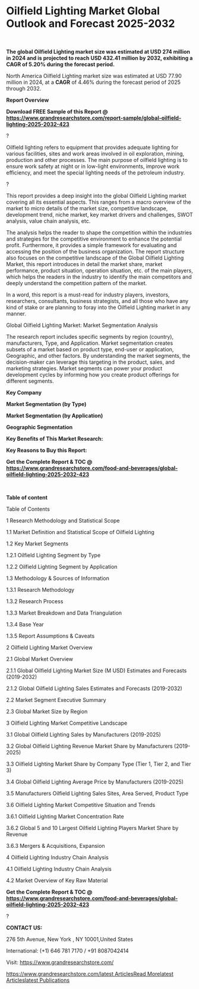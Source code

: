 <h1>Oilfield Lighting Market Global Outlook and Forecast 2025-2032</h1><br/><p><strong>The global Oilfield Lighting market size was estimated at USD 274 million in 2024 and is projected to reach USD 432.41 million by 2032, exhibiting a <strong>CAGR</strong> of 5.20% during the forecast period.</strong></p>
 
 
 
 <p>North America Oilfield Lighting market size was estimated at USD 77.90 million in 2024, at a <strong>CAGR</strong> of 4.46% during the forecast period of 2025 through 2032.</p>
 
 
 
 <p><strong>Report Overview</strong></p>
 
 
 
 <div><b>Download FREE Sample of this Report @ <a href="https://www.grandresearchstore.com/report-sample/global-oilfield-lighting-2025-2032-423">https://www.grandresearchstore.com/report-sample/global-oilfield-lighting-2025-2032-423</a></b></div>
 
 
 
 <p>? </p>
 
 
 
 <p>Oilfield lighting refers to equipment that provides adequate lighting for various facilities, sites and work areas involved in oil exploration, mining, production and other processes. The main purpose of oilfield lighting is to ensure work safety at night or in low-light environments, improve work efficiency, and meet the special lighting needs of the petroleum industry.</p>
 
 
 
 <p>? </p>
 
 
 
 <p>This report provides a deep insight into the global Oilfield Lighting market covering all its essential aspects. This ranges from a macro overview of the market to micro details of the market size, competitive landscape, development trend, niche market, key market drivers and challenges, SWOT analysis, value chain analysis, etc.</p>
 
 
 
 <p>The analysis helps the reader to shape the competition within the industries and strategies for the competitive environment to enhance the potential profit. Furthermore, it provides a simple framework for evaluating and accessing the position of the business organization. The report structure also focuses on the competitive landscape of the Global Oilfield Lighting Market, this report introduces in detail the market share, market performance, product situation, operation situation, etc. of the main players, which helps the readers in the industry to identify the main competitors and deeply understand the competition pattern of the market.</p>
 
 
 
 <p>In a word, this report is a must-read for industry players, investors, researchers, consultants, business strategists, and all those who have any kind of stake or are planning to foray into the Oilfield Lighting market in any manner.</p>
 
 
 
 <p>Global Oilfield Lighting Market: Market Segmentation Analysis</p>
 
 
 
 <p>The research report includes specific segments by region (country), manufacturers, Type, and Application. Market segmentation creates subsets of a market based on product type, end-user or application, Geographic, and other factors. By understanding the market segments, the decision-maker can leverage this targeting in the product, sales, and marketing strategies. Market segments can power your product development cycles by informing how you create product offerings for different segments.</p>
 
 
 
 <p><strong>Key Company</strong></p>
 
 
 
 <p><strong>Market Segmentation (by Type)</strong></p>
 
 
 
 <p><strong>Market Segmentation (<strong>by Application</strong>)</strong></p>
 
 
 
 <p><strong>Geographic Segmentation</strong></p>
 
 
 
 <p><strong>Key Benefits of This Market Research:</strong></p>
 
 
 
 <p><strong>Key <strong>Reasons to Buy</strong> this Report:</strong></p>
 
 
 
 <div><b>Get the Complete Report & TOC @ <a href="https://www.grandresearchstore.com/food-and-beverages/global-oilfield-lighting-2025-2032-423">https://www.grandresearchstore.com/food-and-beverages/global-oilfield-lighting-2025-2032-423</a></b></div>
 
 
 
 <p><br />
 
 <b>Table of content</b></p>
 
 
 
 <p>Table of Contents<br />
 
 1 Research Methodology and Statistical Scope<br />
 
 1.1 Market Definition and Statistical Scope of Oilfield Lighting<br />
 
 1.2 Key Market Segments<br />
 
 1.2.1 Oilfield Lighting Segment by Type<br />
 
 1.2.2 Oilfield Lighting Segment by Application<br />
 
 1.3 Methodology & Sources of Information<br />
 
 1.3.1 Research Methodology<br />
 
 1.3.2 Research Process<br />
 
 1.3.3 Market Breakdown and Data Triangulation<br />
 
 1.3.4 Base Year<br />
 
 1.3.5 Report Assumptions & Caveats<br />
 
 2 Oilfield Lighting Market Overview<br />
 
 2.1 Global Market Overview<br />
 
 2.1.1 Global Oilfield Lighting Market Size (M USD) Estimates and Forecasts (2019-2032)<br />
 
 2.1.2 Global Oilfield Lighting Sales Estimates and Forecasts (2019-2032)<br />
 
 2.2 Market Segment Executive Summary<br />
 
 2.3 Global Market Size by Region<br />
 
 3 Oilfield Lighting Market Competitive Landscape<br />
 
 3.1 Global Oilfield Lighting Sales by Manufacturers (2019-2025)<br />
 
 3.2 Global Oilfield Lighting Revenue Market Share by Manufacturers (2019-2025)<br />
 
 3.3 Oilfield Lighting Market Share by Company Type (Tier 1, Tier 2, and Tier 3)<br />
 
 3.4 Global Oilfield Lighting Average Price by Manufacturers (2019-2025)<br />
 
 3.5 Manufacturers Oilfield Lighting Sales Sites, Area Served, Product Type<br />
 
 3.6 Oilfield Lighting Market Competitive Situation and Trends<br />
 
 3.6.1 Oilfield Lighting Market Concentration Rate<br />
 
 3.6.2 Global 5 and 10 Largest Oilfield Lighting Players Market Share by Revenue<br />
 
 3.6.3 Mergers & Acquisitions, Expansion<br />
 
 4 Oilfield Lighting Industry Chain Analysis<br />
 
 4.1 Oilfield Lighting Industry Chain Analysis<br />
 
 4.2 Market Overview of Key Raw Material</p>
 
 
 
 <div><b>Get the Complete Report & TOC @ <a href="https://www.grandresearchstore.com/food-and-beverages/global-oilfield-lighting-2025-2032-423">https://www.grandresearchstore.com/food-and-beverages/global-oilfield-lighting-2025-2032-423</a></b></div>
 
 
 
 <p>? </p>
 
 
 
 <p><b>CONTACT US:</b><br />
 
 276 5th Avenue, New York , NY 10001,United States<br />
 
 International: (+1) 646 781 7170 / +91 8087042414<br />
 
 Visit: <a href="https://www.grandresearchstore.com/">https://www.grandresearchstore.com/</a><br />
 
 <a href="https://gyeongbokgung.com">https://www.grandresearchstore.com/</a><a href="https://hallyeomaritime.com">latest Articles</a><a href="https://jingwansa.com">Read More</a><a href="https://nguoiviet.jp/">latest Articles</a><a href="https://www.intelmarketresearch.com/">latest Publications</a></p>